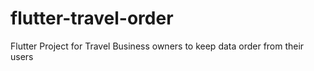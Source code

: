 # flutter-travel-order
Flutter Project for Travel Business owners to keep data order from their users
